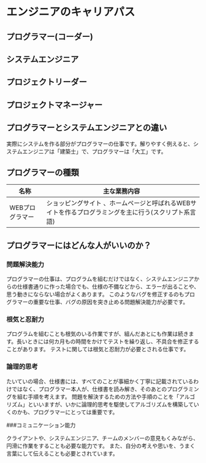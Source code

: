 # エンジニアのキャリアパス

## プログラマー(コーダー)

## システムエンジニア

## プロジェクトリーダー

## プロジェクトマネージャー

## プログラマーとシステムエンジニアとの違い

実際にシステムを作る部分がプログラマーの仕事です。解りやすく例えると、システムエンジニアは「建築士」で、プログラマーは「大工」です。

## プログラマーの種類

|名称|主な業務内容|
|----|------------|
|WEBプログラマー|ショッピングサイト 、ホームページと呼ばれるWEBサイトを作るプログラミングを主に行う(スクリプト系言語)|

## プログラマーにはどんな人がいいのか？

### 問題解決能力

プログラマーの仕事は、プログラムを組むだけではなく、システムエンジニアからの仕様書通りに作った場合でも、仕様の不備などから、エラーが出ることや、思う動きにならない場合がよくあります。
このようなバグを修正するのもプログラマーの重要な仕事、バグの原因を突き止める問題解決能力が必要です。

### 根気と忍耐力

プログラムを組むことも根気のいる作業ですが、組んだあとにも作業は続きます。長いときには何カ月もの時間をかけてテストを繰り返し、不具合を修正することがあります。
テストに関しては根気と忍耐力が必要とされる仕事です。

### 論理的思考


たいていの場合、仕様書には、すべてのことが事細かく丁寧に記載されているわけではなく、プログラマー本人が、仕様書を読み解き、そのあとのプログラミングを組む手順を考えます。
問題を解決するための方法や手順のことを「アルゴリズム」といいますが、いかに論理的思考を駆使してアルゴリズムを構築していくのかも、プログラマーにとっては重要です。

###コミュニケーション能力

クライアントや、システムエンジニア、チームのメンバーの意見もくみながら、円滑に作業をすることも必要な能力です。
また、自分の考えや思いを、うまく言葉にして伝えることも必要とされています。